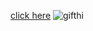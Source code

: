 [click here](https://lovely-madeleine-7806f7.netlify.app/)
![gifthi](https://user-images.githubusercontent.com/109352349/210236436-6c1789de-b759-4198-9fb1-6bb6b19e3999.gif)
